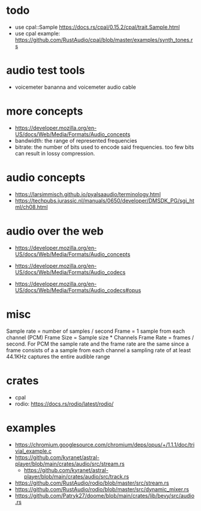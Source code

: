 
# todo
- use cpal::Sample https://docs.rs/cpal/0.15.2/cpal/trait.Sample.html
- use cpal example: https://github.com/RustAudio/cpal/blob/master/examples/synth_tones.rs

# audio test tools
- voicemeter bananna and voicemeter audio cable

# more concepts
- https://developer.mozilla.org/en-US/docs/Web/Media/Formats/Audio_concepts
- bandwidth: the range of represented frequencies
- bitrate: the number of bits used to encode said frequencies. too few bits can result in lossy compression. 

# audio concepts
- https://larsimmisch.github.io/pyalsaaudio/terminology.html
- https://techpubs.jurassic.nl/manuals/0650/developer/DMSDK_PG/sgi_html/ch08.html

# audio over the web
- https://developer.mozilla.org/en-US/docs/Web/Media/Formats/Audio_concepts
- https://developer.mozilla.org/en-US/docs/Web/Media/Formats/Audio_codecs

- https://developer.mozilla.org/en-US/docs/Web/Media/Formats/Audio_codecs#opus


# misc
Sample rate = number of samples / second
Frame = 1 sample from each channel (PCM)
Frame Size = Sample size * Channels
Frame Rate = frames / second.
For PCM the sample rate and the frame rate are the same since a frame consists of a a sample from each channel
a sampling rate of at least 44.1KHz captures the entire audible range


# crates
- cpal
- rodio: https://docs.rs/rodio/latest/rodio/

# examples
- https://chromium.googlesource.com/chromium/deps/opus/+/1.1.1/doc/trivial_example.c
- https://github.com/kyranet/astral-player/blob/main/crates/audio/src/stream.rs
    - https://github.com/kyranet/astral-player/blob/main/crates/audio/src/track.rs
- https://github.com/RustAudio/rodio/blob/master/src/stream.rs
- https://github.com/RustAudio/rodio/blob/master/src/dynamic_mixer.rs
- https://github.com/Patryk27/doome/blob/main/crates/lib/bevy/src/audio.rs